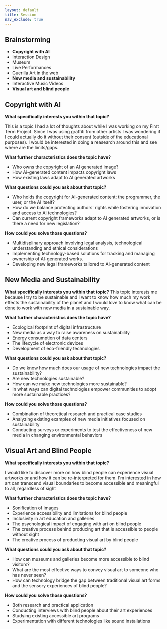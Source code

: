 ```yaml
---
layout: default
title: Session
nav_exclude: true
---
```



## Brainstorming

- **Copyright with AI**
- Interaction Design
- Museum
- Live Performances
- Guerilla Art in the web
- **New media and sustainability**
- Interactive Music Videos
- **Visual art and blind people**

## Copyright with AI

**What specifically interests you within that topic?**

This is a topic I had a lot of thoughts about while I was working on my First Term Project. Since I was using graffiti from other artists I was wondering if I could actually do it without their consent (outside of the educational purposes). I would be interested in doing a reasearch around this and see where are the limits/gaps.

**What further characteristics does the topic have?**

- Who owns the copyright of an AI generated image?
- How Ai-generated content impacts copyright laws 
- How existing laws adapt to AI generated artworks

**What questions could you ask about that topic?**

- Who holds the copyright for AI-generated content: the programmer, the user, or the AI itself?
- How do we balance protecting authors' rights while fostering innovation and access to AI technologies?
- Can current copyright frameworks adapt to AI generated artworks, or is there a need for new legislation?

**How could you solve those questions?**

- Multidisplinary approach involving legal analysis, technological understanding and ethical considerations
- Implementing technology-based solutions for tracking and managing ownership of AI-generated works.
- Developing new legal frameworks tailored to AI-generated content 


## New Media and Sustainability

**What specifically interests you within that topic?**
This topic interests me because I try to be sustainable and I want to know how much my work effects the sustainability of the planet and I would love to know what can be done to work with new media in a sustainable way.

**What further characteristics does the topic have?**

- Ecological footprint of digital infrastructure
- New media as a way to raise awareness on sustainability
- Energy consumption of data centers
- The lifecycle of electronic devices
- Development of eco-friendly technologies

**What questions could you ask about that topic?**

- Do we know how much does our usage of new technologies impact the sustainability?
- Are new technologies sustainable?
- How can we make new technologies more sustainable?
- In what ways can digital technologies empower communities to adopt more sustainable practices? 

**How could you solve those questions?**

- Combination of theoretical research and practical case studies 
- Analyzing existing examples of new media initiatives focused on sustainability
- Conducting surveys or experiments to test the effectiveness of new media in changing environmental behaviors



## Visual Art and Blind People

**What specifically interests you within that topic?**

I would like to discover more on how blind people can experience visual artworks or and how it can be re-interpreted for them.
I'm interested in how art can transcend visual boundaries to become accessible and meaningful to all, regardless of sight

**What further characteristics does the topic have?**

- Sonification of images 
- Experience accessibility and limitations for blind people 
- Inclusivity in art education and galleries
- The psychological impact of engaging with art on blind people 
- The creative process behind producing art that is accessible to people without sight
- The creative process of producting visual art by blind people

**What questions could you ask about that topic?**

- How can museums and galleries become more accessible to blind visitors?
- What are the most effective ways to convey visual art to someone who has never seen?
- How can technology bridge the gap between traditional visual art forms and the sensory experiences of blind people?

**How could you solve those questions?**

- Both research and practical application
- Conducting interviews with blind people about their art experiences
- Studying existing accessible art programs
- Experimentation with different technologies like sound installations 


